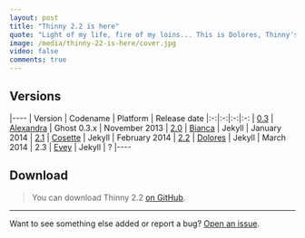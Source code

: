 ```yaml
---
layout: post
title: "Thinny 2.2 is here"
quote: "Light of my life, fire of my loins... This is Dolores, Thinny's new version, with great features!"
image: /media/thinny-22-is-here/cover.jpg
video: false
comments: true
---
```


## Versions

|----
| Version | Codename | Platform | Release date
|:-:|:-:|:-:|:-:
| [0.3](https://github.com/camporez/Thinny/releases/tag/v0.3-alexandra) | [Alexandra](http://nikita2010.wikia.com/wiki/Alexandra_Udinov) | Ghost 0.3.x | November 2013 
| [2.0](https://github.com/camporez/Thinny/releases/tag/v2.0-bianca) | [Bianca](http://memoriaglobo.globo.com/programas/entretenimento/novelas/caras-bocas/caras-bocas-bianca-isabelle-drummond.htm) | Jekyll | January 2014
| [2.1](https://github.com/camporez/Thinny/releases/tag/v2.1-cosette) | [Cosette](http://lesmiserables.wikia.com/wiki/Cosette) | Jekyll | February 2014 
| [2.2](https://github.com/camporez/Thinny/releases/tag/v2.2-dolores) | [Dolores](http://en.wikipedia.org/wiki/Dolores_Haze) | Jekyll | March 2014 
| 2.3 | [Evey](http://en.wikipedia.org/wiki/Evey_Hammond) | Jekyll | ? 
|----

## Download

> You can download Thinny 2.2 [on GitHub](https://github.com/camporez/Thinny/releases).

-----
Want to see something else added or report a bug? [Open an issue](https://github.com/camporez/camporez.github.io/issues/new).
